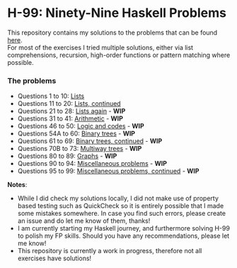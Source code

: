 # H-99: Ninety-Nine Haskell Problems

This repository contains my solutions to the problems that can be found [here](https://wiki.haskell.org/H-99:_Ninety-Nine_Haskell_Problems).<br>
For most of the exercises I tried multiple solutions, either via list comprehensions, recursion, high-order functions or pattern matching where possible.

### **The problems**

* Questions 1 to 10: [Lists](Q01-10/Lists.md)
* Questions 11 to 20: [Lists, continued](Q11-20/Lists-continued.md)
* Questions 21 to 28: [Lists again]() - **WIP**
* Questions 31 to 41: [Arithmetic]() - **WIP**
* Questions 46 to 50: [Logic and codes]() - **WIP**
* Questions 54A to 60: [Binary trees]() - **WIP**
* Questions 61 to 69: [Binary trees, continued]() - **WIP**
* Questions 70B to 73: [Multiway trees]() - **WIP**
* Questions 80 to 89: [Graphs]() - **WIP**
* Questions 90 to 94: [Miscellaneous problems]() - **WIP**
* Questions 95 to 99: [Miscellaneous problems, continued]() - **WIP**


**Notes**: 
* While I did check my solutions locally, I did not make use of property based testing such as QuickCheck so it is entirely possible that I made some mistakes somewhere. In case you find such errors, please create an issue and do let me know of them, thanks!
* I am currently starting my Haskell journey, and furthermore solving H-99 to polish my FP skills. Should you have any recommendations, please let me know!
* This repository is currently a work in progress, therefore not all exercises have solutions!

